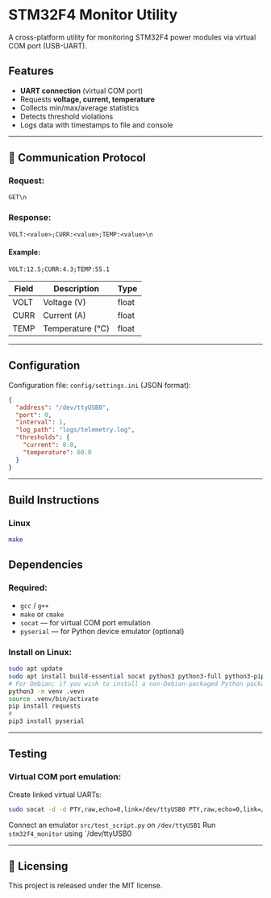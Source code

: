 # STM32F4 Monitor Utility

A cross-platform utility for monitoring STM32F4 power modules via virtual COM port (USB-UART).

## Features

* **UART connection** (virtual COM port)
* Requests **voltage, current, temperature**
* Collects min/max/average statistics
* Detects threshold violations
* Logs data with timestamps to file and console

---

## 📄 Communication Protocol

### Request:

```
GET\n
```

### Response:

```
VOLT:<value>;CURR:<value>;TEMP:<value>\n
```

#### Example:

```
VOLT:12.5;CURR:4.3;TEMP:55.1
```

| Field | Description      | Type  |
| ----- | ---------------- | ----- |
| VOLT  | Voltage (V)      | float |
| CURR  | Current (A)      | float |
| TEMP  | Temperature (°C) | float |

---

## Configuration

Configuration file: `config/settings.ini` (JSON format):

```json
{
  "address": "/dev/ttyUSB0",
  "port": 0,
  "interval": 1,
  "log_path": "logs/telemetry.log",
  "thresholds": {
    "current": 8.0,
    "temperature": 60.0
  }
}
```

---

## Build Instructions

### Linux

```bash
make
```

## Dependencies

### Required:

* `gcc` / `g++`
* `make` or `cmake`
* `socat` — for virtual COM port emulation
* `pyserial` — for Python device emulator (optional)

### Install on Linux:

```bash
sudo apt update
sudo apt install build-essential socat python3 python3-full python3-pip python3-requests python3-venv
# For Debian; if you wish to install a non-Debian-packaged Python package
python3 -m venv .vevn 
source .venv/bin/activate
pip install requests
#
pip3 install pyserial
```

---

## Testing

### Virtual COM port emulation:

Create linked virtual UARTs:

```bash
sudo socat -d -d PTY,raw,echo=0,link=/dev/ttyUSB0 PTY,raw,echo=0,link=/dev/ttyUSB1
```
Connect an emulator `src/test_script.py` on `/dev/ttyUSB1`
Run `stm32f4_monitor` using `/dev/ttyUSB0

---

## 🔗 Licensing

This project is released under the MIT license.
